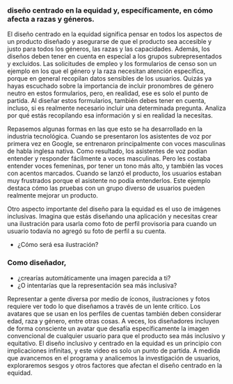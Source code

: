 
 ### diseño centrado en la equidad y, específicamente, en cómo afecta a razas y géneros. 

El diseño centrado en la equidad significa pensar en todos los aspectos de un producto diseñado y asegurarse de que el producto sea accesible y justo para todos los géneros, las razas y las capacidades.
Además, los diseños deben tener en cuenta en especial a los grupos subrepresentados
y excluidos. Las solicitudes de empleo y los formularios de censo son un ejemplo en los que el género y la raza necesitan
atención específica, porque en general recopilan datos sensibles de los usuarios.
Quizás ya hayas escuchado sobre la importancia de incluir pronombres de género neutro en estos formularios, pero, en realidad, ese es solo el punto de partida. Al diseñar estos formularios, también debes tener en cuenta, incluso, si es realmente necesario incluir una determinada pregunta. Analiza por qué estás recopilando esa información y si en realidad la necesitas. 

Repasemos algunas formas en las que esto se ha desarrollado en la industria tecnológica.
Cuando se presentaron los asistentes de voz por primera vez en Google, se entrenaron principalmente con voces masculinas de habla inglesa nativa. Como resultado, los asistentes de voz podían entender y responder fácilmente
a voces masculinas. Pero les costaba entender voces femeninas, por tener un tono más alto,
y también las voces con acentos marcados. Cuando se lanzó el producto, los usuarios estaban muy frustrados porque el asistente no podía entenderlos. Este ejemplo destaca cómo las pruebas con un grupo diverso de usuarios pueden
realmente mejorar un producto. 

Otro aspecto importante del diseño para la equidad es el uso de imágenes inclusivas.
Imagina que estás diseñando una aplicación
y necesitas crear una ilustración para usarla como foto de perfil provisoria para cuando
un usuario todavía no agregó su foto de perfil a su cuenta.
- ¿Cómo será esa ilustración?
### Como diseñador, 
- ¿crearías automáticamente una imagen parecida a ti?
- ¿O intentarías que la representación sea más inclusiva?

Representar a gente diversa por medio de íconos, ilustraciones y fotos requiere ver todo lo que diseñamos a través de un lente crítico. Los avatares que se usan en los perfiles de cuentas también deben considerar edad, raza y género, entre otras cosas.
A veces, los diseñadores incluyen de forma consciente un avatar que desafía específicamente la imagen convencional de cualquier usuario para que el producto sea más inclusivo y equitativo.
El diseño inclusivo y centrado en la equidad es un principio con implicaciones infinitas, y este video es solo un punto de partida.
A medida que avancemos en el programa y analicemos la investigación de usuarios, exploraremos sesgos y otros factores que afectan el diseño centrado en la equidad. 